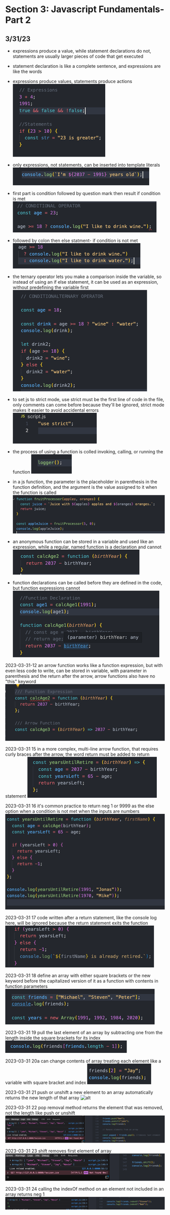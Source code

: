 # Section 3: Javascript Fundamentals- Part 2

## 3/31/23

- expressions produce a value, while statement declarations do not, statements are usually larger pieces of code that get executed
- statement declaration is like a complete sentence, and expressions are like the words
- expressions produce values, statements produce actions
![alt](images/03-js-fundamentals2/2023-03-31-1.png)

- only expressions, not statements, can be inserted into template literals
![alt](images/03-js-fundamentals2/2023-03-31-3.png)

- first part is condition followed by question mark then result if condition is met
![alt](images/03-js-fundamentals2/2023-03-31-4a.png)

- followed by colon then else statment- if condition is not met
![alt](images/03-js-fundamentals2/2023-03-31-4b.png)

-  the ternary operator lets you make a comparison inside the variable, so instead of using an if else statement, it can be used as an expression, without predefining the variable first
![alt](images/03-js-fundamentals2/2023-03-31-5.png)

- to set js to strict mode, use strict must be the first line of code in the file, only comments can come before because they'll be ignored, strict mode makes it easier to avoid accidental errors
![alt](images/03-js-fundamentals2/2023-03-31-6.png)

- the process of using a function is colled invoking, calling, or running the function
![alt](images/03-js-fundamentals2/2023-03-31-8.png)

- in a js function, the parameter is the placeholder in parenthesis in the function definition, and the argument is the value assigned to it when the function is called
![alt](images/03-js-fundamentals2/2023-03-31-9.png)

- an anonymous function can be stored in a variable and used like an expression, while a regular, named function is a declaration and cannot
![alt](images/03-js-fundamentals2/2023-03-31-10.png)

- function declarations can be called before they are defined in the code, but function expressions cannot
![alt](images/03-js-fundamentals2/2023-03-31-11.png)

2023-03-31-12 an arrow function works like a function expression, but with even less code to write, can be stored in variable, with parameter in parenthesis and the return after the arrow, arrow functions also have no "this" keyword
![alt](images/03-js-fundamentals2/2023-03-31-12.png)

2023-03-31 15 in a more complex, multi-line arrow function, that requires curly braces after the arrow, the word return must be added to return statement
![alt](images/03-js-fundamentals2/2023-03-31-13.png)

2023-03-31 16 it's common practice to return neg 1 or 9999 as the else option when a condition is not met when the inputs are numbers
![alt](images/03-js-fundamentals2/2023-03-31-14.png)

2023-03-31 17 code written after a return statement, like the console log here, will be ignored because the return statement exits the function
![alt](images/03-js-fundamentals2/2023-03-31-15.png)

2023-03-31 18 define an array with either square brackets or the new keyword before the capitalized version of it as a function with contents in function parameters
![alt](images/03-js-fundamentals2/2023-03-31-16.png)

2023-03-31 19 pull the last element of an array by subtracting one from the length inside the square brackets for its index
![alt](images/03-js-fundamentals2/2023-03-31-17.png)

2023-03-31 20a can change contents of array treating each element like a variable with square bracket and index
![alt](images/03-js-fundamentals2/2023-03-31-18.png)

2023-03-31 21 push or unshift a new element to an array automatically returns the new length of that array
![alt](images/03-js-fundamentals2/2023-03-31-20)

2023-03-31 22 pop removal method returns the element that was removed, not the length like push or unshift 
![alt](images/03-js-fundamentals2/2023-03-31-21.png)

2023-03-31 23 shift removes first element of array
![alt](images/03-js-fundamentals2/2023-03-31-22.png)

2023-03-31 24 calling the indexOf method on an element not included in an array returns neg 1
![alt](images/03-js-fundamentals2/2023-03-31-23.png)




